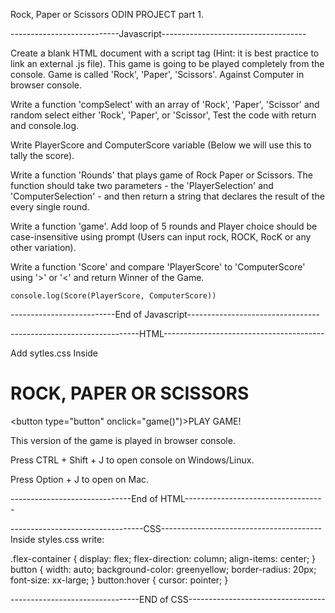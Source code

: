 Rock, Paper or Scissors ODIN PROJECT part 1.

---------------------------Javascript------------------------------------

Create a blank HTML document with a script tag (Hint: it is best practice to link an external .js file). This game is going to be played completely from the console.
Game is called 'Rock', 'Paper', 'Scissors'. Against Computer in browser console.

Write a function 'compSelect' with an array of 'Rock', 'Paper', 'Scissor' and random select either 'Rock', 'Paper', or 'Scissor', Test the code with return and console.log.

Write PlayerScore and ComputerScore variable (Below we will use this to tally the score).

Write a function 'Rounds' that plays game of Rock Paper or Scissors. The function should take two parameters - the 'PlayerSelection' and 'ComputerSelection' - and then return a string that declares the result of the every single round.

Write a function 'game'. Add loop of 5 rounds and Player choice should be case-insensitive using prompt (Users can input rock, ROCK, RocK or any other variation).

Write a function 'Score' and compare 'PlayerScore' to 'ComputerScore' using '>' or '<' and return Winner of the Game.

    console.log(Score(PlayerScore, ComputerScore))

--------------------------End of Javascript---------------------------------

--------------------------------HTML----------------------------------------

Add sytles.css <link>
Inside <body> 
    <div class="flex-container">
    <h1>ROCK, PAPER OR SCISSORS</h1>
    <button type="button" onclick="game()")>PLAY GAME!</button>
    <p>This version of the game is played in browser console.</p>
    <p>Press CTRL + Shift + J to open console on Windows/Linux.</p>
    <p>Press Option + J to open on Mac.</p>
    </div>

------------------------------End of HTML-----------------------------------

---------------------------------CSS----------------------------------------
Inside styles.css write:

.flex-container {
    display: flex;
    flex-direction: column;
    align-items: center;
}
button {
    width: auto;
    background-color: greenyellow;
    border-radius: 20px;
    font-size: xx-large;
}
button:hover {
    cursor: pointer;
}

--------------------------------END of CSS----------------------------------